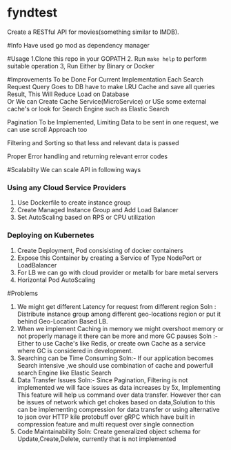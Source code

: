 # fyndtest
Create a RESTful API for movies(something similar to IMDB).

#Info
Have used go mod as dependency manager

#Usage
1.Clone this repo in your GOPATH
2. Run ``` make help ``` to perform suitable operation
3, Run Either by Binary or Docker

#Improvements To be Done
For Current Implementation Each Search Request Query Goes to DB have to make LRU Cache and save all queries Result, This Will Reduce Load on Database  
Or We can Create Cache Service(MicroService) or USe some external cache's or look for Search Engine such as Elastic Search

Pagination To be Implemented, Limiting Data to be sent in one request, we can use scroll Approach too

Filtering and Sorting so that less and relevant data is passed

Proper Error handling and returning relevant error codes

#Scalabilty
We can scale API in following ways
### Using any Cloud Service Providers
1.  Use Dockerfile to create instance group 
2.  Create Managed Instance Group and Add Load Balancer
3.  Set AutoScaling based on RPS or CPU utilization

### Deploying on Kubernetes
1. Create Deployment, Pod consisisting of docker containers
2. Expose this Container by creating a Service of Type NodePort or LoadBalancer
3. For LB we can go with cloud provider or metallb for bare metal servers
4. Horizontal Pod AutoScaling

#Problems
1. We might get different Latency for request from different region
Soln : Distribute instance group among different geo-locations region or put it behind Geo-Location Based LB.
2. When we implement Caching in memory we might overshoot memory or not properly manage it there can be more and more GC pauses 
Soln :- Either to use Cache's like Redis, or create own Cache as a service where GC is considered in development.
3. Searching can be Time Consuming
Soln:- If our application becomes Search intensive ,we should use combination of cache and powerfull search Engine like Elastic Search
4. Data Transfer Issues
Soln:- Since Pagination, Filtering is not implemented we will face issues as data increases by 5x, Implementing This feature will help us command over data transfer.
However ther can be issues of network which get chokes based on data,Solution to this can be implementing compression for data transfer or using alternative to json over HTTP kile protobuff over gRPC which have built in compression feature and multi request over single connection 
5. Code Maintainability
Soln: Create generalized object schema for Update,Create,Delete, currently that is not implemented

